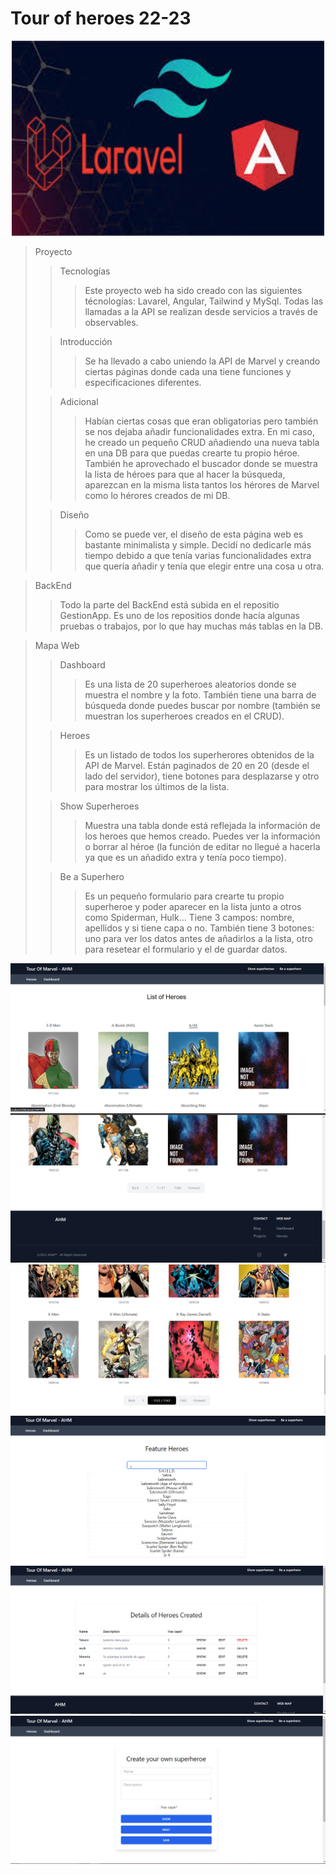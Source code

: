 # Tour of heroes 22-23

<div align="center">
  <img width="500px" src="./src/assets/img/images.jpg">
</div>

>Proyecto
>> Tecnologías
>>> Este proyecto web ha sido creado con las siguientes técnologías: Lavarel, Angular, Tailwind y MySql. Todas las llamadas a la API se realizan desde servicios a través de observables. 
>
>> Introducción
>>> Se ha llevado a cabo uniendo la API de Marvel y creando ciertas páginas donde cada una tiene funciones y especificaciones diferentes.
>
>> Adicional
>>> Habían ciertas cosas que eran obligatorias pero también se nos dejaba añadir funcionalidades extra. En mi caso, he creado un pequeño CRUD añadiendo una nueva tabla en una DB para que puedas crearte tu propio héroe. También he aprovechado el buscador donde se muestra la lista de héroes para que al hacer la búsqueda, aparezcan en la misma lista tantos los hérores de Marvel como lo hérores creados de mi DB.
>
>> Diseño
>>> Como se puede ver, el diseño de esta página web es bastante minimalista y simple. Decidí no dedicarle más tiempo debido a que tenía varias funcionalidades extra que quería añadir y tenía que elegir entre una cosa u otra.

>BackEnd
>>Todo la parte del BackEnd está subida en el repositio GestionApp. Es uno de los repositios donde hacía algunas pruebas o trabajos, por lo que hay muchas más tablas en la DB.


>Mapa Web
>> Dashboard
>>> Es una lista de 20 superheroes aleatorios donde se muestra el nombre y la foto. También tiene una barra de búsqueda donde puedes buscar por nombre (también se muestran los superheroes creados en el CRUD).
>
>>Heroes
>>> Es un listado de todos los superherores obtenidos de la API de Marvel. Están paginados de 20 en 20 (desde el lado del servidor), tiene botones para desplazarse y otro para mostrar los últimos de la lista.
>
>>Show Superheroes
>>> Muestra una tabla donde está reflejada la información de los heroes que hemos creado. Puedes ver la información o borrar al héroe (la función de editar no llegué a hacerla ya que es un añadido extra y tenía poco tiempo).
>
>>Be a Superhero
>>> Es un pequeño formulario para crearte tu propio superheroe y poder aparecer en la lista junto a otros como Spiderman, Hulk... Tiene 3 campos: nombre, apellidos y si tiene capa o no. También tiene 3 botones: uno para ver los datos antes de añadirlos a la lista, otro para resetear el formulario y el de guardar datos.

<div align="center">
  <img src="./src/assets/img/heroes.png">
  <img src="./src/assets/img/heroes2.png">
  <img src="./src/assets/img/heroes3.png">
  <img src="./src/assets/img/dashboard.png">
  <img src="./src/assets/img/show.png">
  <img src="./src/assets/img/be.png">
</div>
